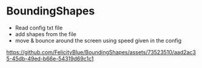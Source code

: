 # BoundingShapes

- Read config txt file
- add shapes from the file
- move & bounce around the screen using speed given in the config

https://github.com/FelicityBlue/BoundingShapes/assets/73523510/aad2ac35-45db-49ed-b66e-54319d69c1c1

